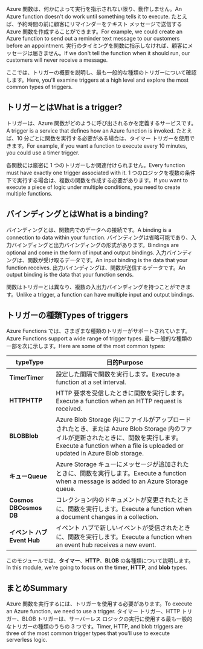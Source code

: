 <span data-ttu-id="816df-101">Azure 関数は、何かによって実行を指示されない限り、動作しません。</span><span class="sxs-lookup"><span data-stu-id="816df-101">An Azure function doesn't do work until something tells it to execute.</span></span> <span data-ttu-id="816df-102">たとえば、予約時間の前に顧客にリマインダーをテキスト メッセージで送信する Azure 関数を作成することができます。</span><span class="sxs-lookup"><span data-stu-id="816df-102">For example, we could create an Azure function to send out a reminder text message to our customers before an appointment.</span></span> <span data-ttu-id="816df-103">実行のタイミングを関数に指示しなければ、顧客にメッセージは届きません。</span><span class="sxs-lookup"><span data-stu-id="816df-103">If we don't tell the function when it should run, our customers will never receive a message.</span></span> 

<span data-ttu-id="816df-104">ここでは、トリガーの概要を説明し、最も一般的な種類のトリガーについて確認します。</span><span class="sxs-lookup"><span data-stu-id="816df-104">Here, you'll examine triggers at a high level and explore the most common types of triggers.</span></span>

## <a name="what-is-a-trigger"></a><span data-ttu-id="816df-105">トリガーとは</span><span class="sxs-lookup"><span data-stu-id="816df-105">What is a trigger?</span></span>

<span data-ttu-id="816df-106">トリガーは、Azure 関数がどのように呼び出されるかを定義するサービスです。</span><span class="sxs-lookup"><span data-stu-id="816df-106">A trigger is a service that defines how an Azure function is invoked.</span></span> <span data-ttu-id="816df-107">たとえば、10 分ごとに関数を実行する必要がある場合は、タイマー トリガーを使用できます。</span><span class="sxs-lookup"><span data-stu-id="816df-107">For example, if you want a function to execute every 10 minutes, you could use a timer trigger.</span></span>

<span data-ttu-id="816df-108">各関数には厳密に 1 つのトリガーしか関連付けられません。</span><span class="sxs-lookup"><span data-stu-id="816df-108">Every function must have exactly one trigger associated with it.</span></span> <span data-ttu-id="816df-109">1 つのロジックを複数の条件下で実行する場合は、複数の関数を作成する必要があります。</span><span class="sxs-lookup"><span data-stu-id="816df-109">If you want to execute a piece of logic under multiple conditions, you need to create multiple functions.</span></span>

## <a name="what-is-a-binding"></a><span data-ttu-id="816df-110">バインディングとは</span><span class="sxs-lookup"><span data-stu-id="816df-110">What is a binding?</span></span>

<span data-ttu-id="816df-111">バインディングとは、関数内でのデータへの接続です。</span><span class="sxs-lookup"><span data-stu-id="816df-111">A binding is a connection to data within your function.</span></span> <span data-ttu-id="816df-112">バインディングは省略可能であり、入力バインディングと出力バインディングの形式があります。</span><span class="sxs-lookup"><span data-stu-id="816df-112">Bindings are optional and come in the form of input and output bindings.</span></span> <span data-ttu-id="816df-113">入力バインディングは、関数が受け取るデータです。</span><span class="sxs-lookup"><span data-stu-id="816df-113">An input binding is the data that your function receives.</span></span> <span data-ttu-id="816df-114">出力バインディングは、関数が送信するデータです。</span><span class="sxs-lookup"><span data-stu-id="816df-114">An output binding is the data that your function sends.</span></span>

<span data-ttu-id="816df-115">関数はトリガーとは異なり、複数の入出力バインディングを持つことができます。</span><span class="sxs-lookup"><span data-stu-id="816df-115">Unlike a trigger, a function can have multiple input and output bindings.</span></span>

## <a name="types-of-triggers"></a><span data-ttu-id="816df-116">トリガーの種類</span><span class="sxs-lookup"><span data-stu-id="816df-116">Types of triggers</span></span>

<span data-ttu-id="816df-117">Azure Functions では、さまざまな種類のトリガーがサポートされています。</span><span class="sxs-lookup"><span data-stu-id="816df-117">Azure Functions support a wide range of trigger types.</span></span> <span data-ttu-id="816df-118">最も一般的な種類の一部を次に示します。</span><span class="sxs-lookup"><span data-stu-id="816df-118">Here are some of the most common types:</span></span>

| <span data-ttu-id="816df-119">type</span><span class="sxs-lookup"><span data-stu-id="816df-119">Type</span></span> | <span data-ttu-id="816df-120">目的</span><span class="sxs-lookup"><span data-stu-id="816df-120">Purpose</span></span> | 
| --- | --- | 
| <span data-ttu-id="816df-121">**Timer**</span><span class="sxs-lookup"><span data-stu-id="816df-121">**Timer**</span></span> | <span data-ttu-id="816df-122">設定した間隔で関数を実行します。</span><span class="sxs-lookup"><span data-stu-id="816df-122">Execute a function at a set interval.</span></span> | 
| <span data-ttu-id="816df-123">**HTTP**</span><span class="sxs-lookup"><span data-stu-id="816df-123">**HTTP**</span></span> | <span data-ttu-id="816df-124">HTTP 要求を受信したときに関数を実行します。</span><span class="sxs-lookup"><span data-stu-id="816df-124">Execute a function when an HTTP request is received.</span></span> |  
| <span data-ttu-id="816df-125">**BLOB**</span><span class="sxs-lookup"><span data-stu-id="816df-125">**Blob**</span></span> | <span data-ttu-id="816df-126">Azure Blob Storage 内にファイルがアップロードされたとき、または Azure Blob Storage 内のファイルが更新されたときに、関数を実行します。</span><span class="sxs-lookup"><span data-stu-id="816df-126">Execute a function when a file is uploaded or updated in Azure Blob storage.</span></span> | 
| <span data-ttu-id="816df-127">**キュー**</span><span class="sxs-lookup"><span data-stu-id="816df-127">**Queue**</span></span> | <span data-ttu-id="816df-128">Azure Storage キューにメッセージが追加されたときに、関数を実行します。</span><span class="sxs-lookup"><span data-stu-id="816df-128">Execute a function when a message is added to an Azure Storage queue.</span></span> | 
| <span data-ttu-id="816df-129">**Cosmos DB**</span><span class="sxs-lookup"><span data-stu-id="816df-129">**Cosmos DB**</span></span> | <span data-ttu-id="816df-130">コレクション内のドキュメントが変更されたときに、関数を実行します。</span><span class="sxs-lookup"><span data-stu-id="816df-130">Execute a function when a document changes in a collection.</span></span> | 
| <span data-ttu-id="816df-131">**イベント ハブ**</span><span class="sxs-lookup"><span data-stu-id="816df-131">**Event Hub**</span></span> | <span data-ttu-id="816df-132">イベント ハブで新しいイベントが受信されたときに、関数を実行します。</span><span class="sxs-lookup"><span data-stu-id="816df-132">Execute a function when an event hub receives a new event.</span></span> | 

<span data-ttu-id="816df-133">このモジュールでは、**タイマー**、**HTTP**、**BLOB** の各種類について説明します。</span><span class="sxs-lookup"><span data-stu-id="816df-133">In this module, we're going to focus on the **timer**, **HTTP**, and **blob** types.</span></span>

## <a name="summary"></a><span data-ttu-id="816df-134">まとめ</span><span class="sxs-lookup"><span data-stu-id="816df-134">Summary</span></span>

<span data-ttu-id="816df-135">Azure 関数を実行するには、トリガーを使用する必要があります。</span><span class="sxs-lookup"><span data-stu-id="816df-135">To execute an Azure function, we need to use a trigger.</span></span> <span data-ttu-id="816df-136">タイマー トリガー、HTTP トリガー、BLOB トリガーは、サーバーレス ロジックの実行に使用する最も一般的なトリガーの種類のうちの 3 つです。</span><span class="sxs-lookup"><span data-stu-id="816df-136">Timer, HTTP, and blob triggers are three of the most common trigger types that you'll use to execute serverless logic.</span></span>
